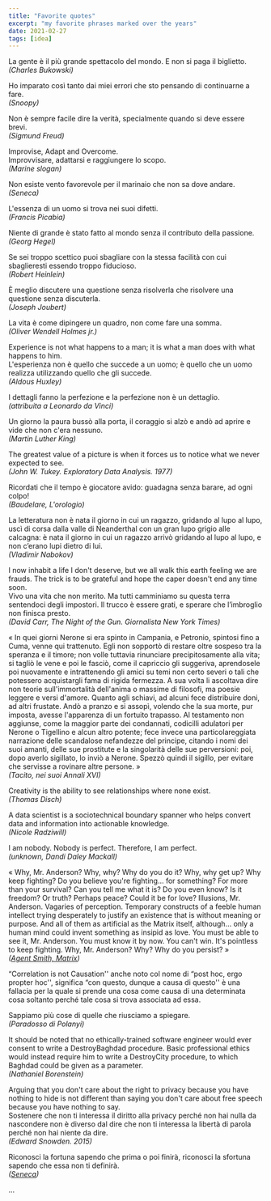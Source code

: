 ```yaml
---
title: "Favorite quotes"
excerpt: "my favorite phrases marked over the years"
date: 2021-02-27
tags: [idea]
---
```



La gente è il più grande spettacolo del mondo. E non si paga il biglietto.  
_(Charles Bukowski)_


Ho imparato così tanto dai miei errori che sto pensando di continuarne a fare.  
_(Snoopy)_


Non è sempre facile dire la verità, specialmente quando si deve essere brevi.  
_(Sigmund Freud)_


Improvise, Adapt and Overcome.  
Improvvisare, adattarsi e raggiungere lo scopo.  
_(Marine slogan)_


Non esiste vento favorevole per il marinaio che non sa dove andare.  
_(Seneca)_


L'essenza di un uomo si trova nei suoi difetti.  
_(Francis Picabia)_


Niente di grande è stato fatto al mondo senza il contributo della passione.  
_(Georg Hegel)_


Se sei troppo scettico puoi sbagliare con la stessa facilità con cui sbaglieresti essendo troppo fiducioso.  
_(Robert Heinlein)_


È meglio discutere una questione senza risolverla che risolvere una questione senza discuterla.  
_(Joseph Joubert)_


La vita è come dipingere un quadro, non come fare una somma.  
_(Oliver Wendell Holmes jr.)_


Experience is not what happens to a man; it is what a man does with what happens to him.  
L'esperienza non è quello che succede a un uomo; è quello che un uomo realizza utilizzando quello che gli succede.  
_(Aldous Huxley)_


I dettagli fanno la perfezione e la perfezione non è un dettaglio.  
_(attribuita a Leonardo da Vinci)_


Un giorno la paura bussò alla porta, il coraggio si alzò e andò ad aprire e vide che non c'era nessuno.  
_(Martin Luther King)_


The greatest value of a picture is when it forces us to notice what we never expected to see.  
_(John W. Tukey. Exploratory Data Analysis. 1977)_


Ricordati che il tempo è giocatore avido: guadagna senza barare, ad ogni colpo!  
_(Baudelare, L'orologio)_


La letteratura non è nata il giorno in cui un ragazzo, gridando al lupo al lupo, uscì di corsa dalla valle di Neanderthal con un gran lupo grigio alle calcagna: è nata il giorno in cui un ragazzo arrivò gridando al lupo al lupo, e non c’erano lupi dietro di lui.  
_(Vladimir Nabokov)_


I now inhabit a life I don't deserve, but we all walk this earth feeling we are frauds. The trick is to be grateful and hope the caper doesn't end any time soon.  
Vivo una vita che non merito. Ma tutti camminiamo su questa terra sentendoci degli impostori. Il trucco è essere grati, e sperare che l’imbroglio non finisca presto.  
_(David Carr, The Night of the Gun. Giornalista New York Times)_


« In quei giorni Nerone si era spinto in Campania, e Petronio, spintosi 
fino a Cuma, venne qui trattenuto. Egli non sopportò di restare oltre 
sospeso tra la speranza e il timore; non volle tuttavia rinunciare 
precipitosamente alla vita; si tagliò le vene e poi le fasciò, come il 
capriccio gli suggeriva, aprendosele poi nuovamente e intrattenendo gli 
amici su temi non certo severi o tali che potessero acquistargli fama di
 rigida fermezza. A sua volta li ascoltava dire non teorie 
sull'immortalità dell'anima o massime di filosofi, ma poesie leggere e 
versi d'amore. Quanto agli schiavi, ad alcuni fece distribuire doni, ad 
altri frustate. Andò a pranzo e si assopì, volendo che la sua morte, pur
 imposta, avesse l'apparenza di un fortuito trapasso. Al testamento non 
aggiunse, come la maggior parte dei condannati, codicilli adulatori per 
Nerone o Tigellino e alcun altro potente; fece invece una 
particolareggiata narrazione delle scandalose nefandezze del principe, 
citando i nomi dei suoi amanti, delle sue prostitute e la singolarità 
delle sue perversioni: poi, dopo averlo sigillato, lo inviò a Nerone. 
Spezzò quindi il sigillo, per evitare che servisse a rovinare altre 
persone. »  
_(Tacito, nei suoi Annali XVI)_


Creativity is the ability to see relationships where none exist.  
_(Thomas Disch)_


A data scientist is a sociotechnical boundary spanner who helps convert data and information into actionable knowledge.  
_(Nicole Radziwill)_


I am nobody. Nobody is perfect. Therefore, I am perfect.  
_(unknown, Dandi Daley Mackall)_


« Why, Mr. Anderson? Why, why? Why do you do it? Why, why get up? Why keep
 fighting? Do you believe you're fighting... for something? For more 
than your survival? Can you tell me what it is? Do you even know? Is it 
freedom? Or truth? Perhaps peace? Could it be for love? Illusions, Mr. 
Anderson. Vagaries of perception. Temporary constructs of a feeble human
 intellect trying desperately to justify an existence that is without 
meaning or purpose. And all of them as artificial as the Matrix itself, 
although... only a human mind could invent something as insipid as love.
 You must be able to see it, Mr. Anderson. You must know it by now. You 
can't win. It's pointless to keep fighting. Why, Mr. Anderson? Why? Why 
do you persist? »  
_([Agent Smith, Matrix](https://www.youtube.com/watch?v=v5NSSIHY9f0))_


“Correlation is not Causation'' anche noto col nome di “post hoc, ergo propter hoc'', significa “con questo, dunque a causa di questo'' è una fallacia per la quale si prende una cosa come causa di una determinata cosa soltanto perché tale cosa si trova associata ad essa.


Sappiamo più cose di quelle che riusciamo a spiegare.  
_(Paradosso di Polanyi)_


It should be noted that no ethically-trained software engineer would ever consent to write a DestroyBaghdad procedure. 
Basic professional ethics would instead require him to write a DestroyCity procedure, to which Baghdad could be given as a parameter.  
_(Nathaniel Borenstein)_


Arguing that you don't care about the right to privacy because you have nothing to hide is not different than saying you don't care about free speech because you have nothing to say.  
Sostenere che non ti interessa il diritto alla privacy perché non hai nulla da nascondere non è diverso dal dire che non ti interessa la libertà di parola perché non hai niente da dire.  
_(Edward Snowden. 2015)_


Riconosci la fortuna sapendo che prima o poi finirà, riconosci la sfortuna sapendo che essa non ti definirà.  
_([Seneca](https://youtu.be/E6U-gvo5qE0?t=1788))_












...
